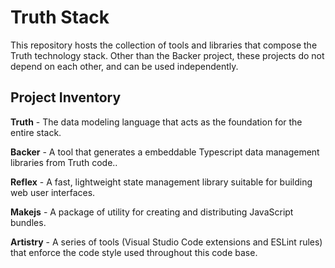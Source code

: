 # Truth Stack

This repository hosts the collection of tools and libraries that compose the Truth technology stack. Other than the Backer project, these projects do not depend on each other, and can be used independently.



## Project Inventory

**Truth** - The data modeling language that acts as the foundation for the entire stack.

**Backer** -  A tool that generates a embeddable Typescript data management libraries from Truth code..

**Reflex** - A fast, lightweight state management library suitable for building web user interfaces.

**Makejs** - A package of utility for creating and distributing JavaScript bundles.

**Artistry** - A series of tools (Visual Studio Code extensions and ESLint rules) that enforce the code style used throughout this code base.



